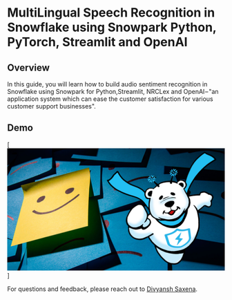 # MultiLingual Speech Recognition in Snowflake using Snowpark Python, PyTorch, Streamlit and OpenAI

## Overview
In this guide, you will learn how to build audio sentiment recognition in Snowflake using Snowpark for Python,Streamlit, NRCLex and OpenAI – "an application system which can ease the customer satisfaction for various customer support businesses".

## Demo

[![Snowflake Data Superhero](thumbnail.jpg)]

For questions and feedback, please reach out to [Divyansh Saxena](https://www.linkedin.com/in/divyanshsaxena/).
